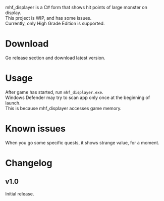 mhf_displayer is a C# form that shows hit points of large monster on display.  
This project is WIP, and has some issues.  
Currently, only High Grade Edition is supported.

# Download
Go release section and download latest version.

# Usage
After game has started, run `mhf_displayer.exe`.  
Windows Defender may try to scan app only once at the beginning of launch.  
This is because mhf_displayer accesses game memory.

# Known issues
When you go some specific quests, it shows strange value, for a moment.

# Changelog

## v1.0
Initial release.


